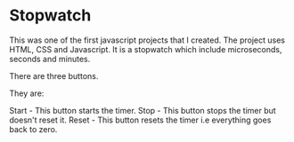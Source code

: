 # Stopwatch
This was one of the first javascript projects that I created. The project uses HTML, CSS and Javascript. It is a stopwatch which include microseconds, seconds and minutes. 

There are three buttons. 

They are: 

Start - This button starts the timer. 
Stop - This button stops the timer but doesn't reset it. 
Reset - This button resets the timer i.e everything goes back to zero.
